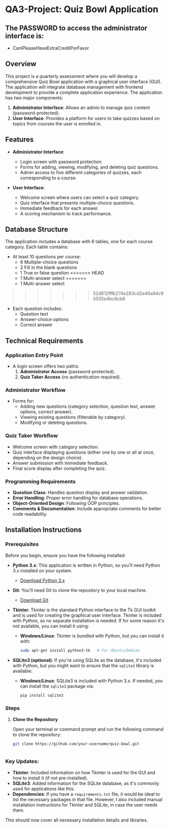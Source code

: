 # QA3-Project: Quiz Bowl Application

## The PASSWORD to access the administrator interface is:
- CanIPleaseHaveExtraCreditPorFavor

## Overview

This project is a quarterly assessment where you will develop a comprehensive Quiz Bowl application with a graphical user interface (GUI). The application will integrate database management with frontend development to provide a complete application experience. The application has two major components:

1. **Administrator Interface**: Allows an admin to manage quiz content (password-protected).
2. **User Interface**: Provides a platform for users to take quizzes based on topics from courses the user is enrolled in.

## Features

- **Administrator Interface**:
  - Login screen with password protection.
  - Forms for adding, viewing, modifying, and deleting quiz questions.
  - Admin access to five different categories of quizzes, each corresponding to a course.
  
- **User Interface**:
  - Welcome screen where users can select a quiz category.
  - Quiz interface that presents multiple-choice questions.
  - Immediate feedback for each answer.
  - A scoring mechanism to track performance.

## Database Structure

The application includes a database with 6 tables, one for each course category. Each table contains:

- At least 10 questions per course:
  - 6 Multiple-choice questions 
  - 2 Fill in the blank questions
  - 1 True or false question
<<<<<<< HEAD
  - 1 Multi-answer select 
=======
  - 1 Multi-answer select
>>>>>>> 52d612fffb274e283cd2e46a94c90555e4bc6cb8

- Each question includes:
  - Question text
  - Answer-choice options
  - Correct answer

## Technical Requirements

### Application Entry Point

- A login screen offers two paths:
  1. **Administrator Access** (password-protected).
  2. **Quiz Taker Access** (no authentication required).

### Administrator Workflow

- Forms for:
  - Adding new questions (category selection, question text, answer options, correct answer).
  - Viewing existing questions (filterable by category).
  - Modifying or deleting questions.
  
### Quiz Taker Workflow

- Welcome screen with category selection.
- Quiz interface displaying questions (either one by one or all at once, depending on the design choice).
- Answer submission with immediate feedback.
- Final score display after completing the quiz.

### Programming Requirements

- **Question Class**: Handles question display and answer validation.
- **Error Handling**: Proper error handling for database operations.
- **Object-Oriented Design**: Following OOP principles.
- **Comments & Documentation**: Include appropriate comments for better code readability.

## Installation Instructions

### Prerequisites

Before you begin, ensure you have the following installed:

- **Python 3.x**: This application is written in Python, so you'll need Python 3.x installed on your system.
  - [Download Python 3.x](https://www.python.org/downloads/)

- **Git**: You'll need Git to clone the repository to your local machine.
  - [Download Git](https://git-scm.com/)

- **Tkinter**: Tkinter is the standard Python interface to the Tk GUI toolkit and is used for creating the graphical user interface. Tkinter is included with Python, so no separate installation is needed. If for some reason it's not available, you can install it using:
  - **Windows/Linux**: Tkinter is bundled with Python, but you can install it with:
    ```bash
    sudo apt-get install python3-tk   # For Ubuntu/Debian
    ```

- **SQLite3 (optional)**: If you're using SQLite as the database, it's included with Python, but you might want to ensure that the `sqlite3` library is available:
  - **Windows/Linux**: SQLite3 is included with Python 3.x. If needed, you can install the `sqlite3` package via:
    ```bash
    pip install sqlite3
    ```

### Steps

1. **Clone the Repository**

   Open your terminal or command prompt and run the following command to clone the repository:

   ```bash
   git clone https://github.com/your-username/quiz-bowl.git
  
### Key Updates:
- **Tkinter**: Included information on how Tkinter is used for the GUI and how to install it (if not pre-installed).
- **SQLite3**: Added information for the SQLite database, as it's commonly used for applications like this.
- **Dependencies**: If you have a `requirements.txt` file, it would be ideal to list the necessary packages in that file. However, I also included manual installation instructions for Tkinter and SQLite, in case the user needs them.
  
This should now cover all necessary installation details and libraries.

